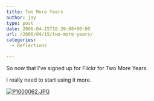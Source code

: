 ```yaml
---
title: Two More Years
author: jay
type: post
date: 2006-04-15T18:39:08+00:00
url: /2006/04/15/two-more-years/
categories:
  - Reflections

---
```

So now that I’ve signed up for Flickr for Two More Years.

I really need to start using it more.

[![P1000062.JPG][1]][2]

 [1]: http://static.flickr.com/49/128914435_75fd9170e2.jpg
 [2]: http://www.flickr.com/photos/rambleon/128914435/ (Photo Sharing)